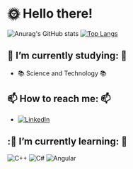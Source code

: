 # :sun_with_face: Hello there!  
![Anurag's GitHub stats](https://github-readme-stats.vercel.app/api?username=GFelixH&count_private=true&show_icons=true&theme=blue-green)
[![Top Langs](https://github-readme-stats.vercel.app/api/top-langs/?username=anuraghazra&layout=compact&theme=blue-green)](https://github.com/anuraghazra/github-readme-stats)

## 🔭 I’m currently studying: 🔭  
   - :books: Science and Technology  :books:
   
## 📫 How to reach me: 📫
 - [![LinkedIn](https://img.shields.io/badge/LinkedIn-0077B5?style=for-the-badge&logo=linkedin&logoColor=white)](https://www.linkedin.com/in/gabriel-f-622194245/)
 
## ::dolphin: I’m currently learning: :dolphin:
![C++](https://img.shields.io/badge/C%2B%2B-00599C?style=for-the-badge&logo=c%2B%2B&logoColor=white)     ![C#](https://img.shields.io/badge/C%23-239120?style=for-the-badge&logo=c-sharp&logoColor=white)   ![Angular](https://img.shields.io/badge/Angular-DD0031?style=for-the-badge&logo=angular&logoColor=white)
